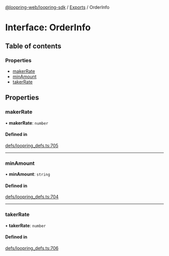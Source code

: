 [@loopring-web/loopring-sdk](../README.md) / [Exports](../modules.md) / OrderInfo

# Interface: OrderInfo

## Table of contents

### Properties

- [makerRate](OrderInfo.md#makerrate)
- [minAmount](OrderInfo.md#minamount)
- [takerRate](OrderInfo.md#takerrate)

## Properties

### makerRate

• **makerRate**: `number`

#### Defined in

[defs/loopring_defs.ts:705](https://github.com/Loopring/loopring_sdk/blob/cd42b57/src/defs/loopring_defs.ts#L705)

___

### minAmount

• **minAmount**: `string`

#### Defined in

[defs/loopring_defs.ts:704](https://github.com/Loopring/loopring_sdk/blob/cd42b57/src/defs/loopring_defs.ts#L704)

___

### takerRate

• **takerRate**: `number`

#### Defined in

[defs/loopring_defs.ts:706](https://github.com/Loopring/loopring_sdk/blob/cd42b57/src/defs/loopring_defs.ts#L706)
